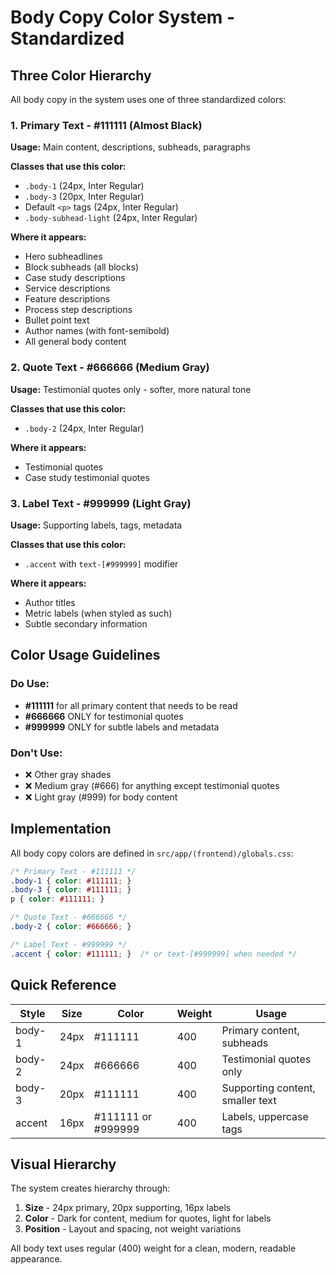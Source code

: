 # Body Copy Color System - Standardized

## Three Color Hierarchy

All body copy in the system uses one of three standardized colors:

### 1. Primary Text - #111111 (Almost Black)
**Usage:** Main content, descriptions, subheads, paragraphs

**Classes that use this color:**
- `.body-1` (24px, Inter Regular)
- `.body-3` (20px, Inter Regular)  
- Default `<p>` tags (24px, Inter Regular)
- `.body-subhead-light` (24px, Inter Regular)

**Where it appears:**
- Hero subheadlines
- Block subheads (all blocks)
- Case study descriptions
- Service descriptions
- Feature descriptions
- Process step descriptions
- Bullet point text
- Author names (with font-semibold)
- All general body content

### 2. Quote Text - #666666 (Medium Gray)
**Usage:** Testimonial quotes only - softer, more natural tone

**Classes that use this color:**
- `.body-2` (24px, Inter Regular)

**Where it appears:**
- Testimonial quotes
- Case study testimonial quotes

### 3. Label Text - #999999 (Light Gray)
**Usage:** Supporting labels, tags, metadata

**Classes that use this color:**
- `.accent` with `text-[#999999]` modifier

**Where it appears:**
- Author titles
- Metric labels (when styled as such)
- Subtle secondary information

## Color Usage Guidelines

### Do Use:
- **#111111** for all primary content that needs to be read
- **#666666** ONLY for testimonial quotes
- **#999999** ONLY for subtle labels and metadata

### Don't Use:
- ❌ Other gray shades
- ❌ Medium gray (#666) for anything except testimonial quotes
- ❌ Light gray (#999) for body content

## Implementation

All body copy colors are defined in `src/app/(frontend)/globals.css`:

```css
/* Primary Text - #111111 */
.body-1 { color: #111111; }
.body-3 { color: #111111; }
p { color: #111111; }

/* Quote Text - #666666 */
.body-2 { color: #666666; }

/* Label Text - #999999 */
.accent { color: #111111; }  /* or text-[#999999] when needed */
```

## Quick Reference

| Style | Size | Color | Weight | Usage |
|-------|------|-------|--------|-------|
| body-1 | 24px | #111111 | 400 | Primary content, subheads |
| body-2 | 24px | #666666 | 400 | Testimonial quotes only |
| body-3 | 20px | #111111 | 400 | Supporting content, smaller text |
| accent | 16px | #111111 or #999999 | 400 | Labels, uppercase tags |

## Visual Hierarchy

The system creates hierarchy through:
1. **Size** - 24px primary, 20px supporting, 16px labels
2. **Color** - Dark for content, medium for quotes, light for labels
3. **Position** - Layout and spacing, not weight variations

All body text uses regular (400) weight for a clean, modern, readable appearance.


